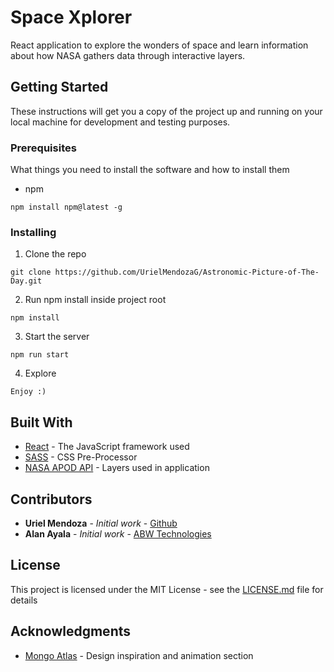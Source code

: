 # Space Xplorer

React application to explore the wonders of space and learn information about how NASA gathers data through interactive layers.


## Getting Started

These instructions will get you a copy of the project up and running on your local machine for development and testing purposes.

### Prerequisites

What things you need to install the software and how to install them

- npm

```
npm install npm@latest -g
```

### Installing

1. Clone the repo

```
git clone https://github.com/UrielMendozaG/Astronomic-Picture-of-The-Day.git
```

2. Run npm install inside project root

```
npm install
```

3. Start the server

```
npm run start
```

4. Explore

```
Enjoy :)
```

## Built With

* [React](https://reactjs.org/) - The JavaScript framework used
* [SASS](https://sass-lang.com/) - CSS Pre-Processor
* [NASA APOD API](https://apod.nasa.gov/apod/astropix.html) - Layers used in application

## Contributors

* **Uriel Mendoza** - *Initial work* - [Github](https://github.com/UrielMendozaG)
* **Alan Ayala** - *Initial work* - [ABW Technologies](http://www.abwtechnologies.com/)


## License

This project is licensed under the MIT License - see the [LICENSE.md](LICENSE.md) file for details

## Acknowledgments

* [Mongo Atlas](https://www.mongodb.com/cloud/atlas) - Design inspiration and animation section
